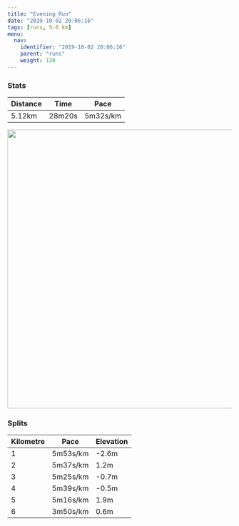 ```yaml
---
title: "Evening Run"
date: "2019-10-02 20:06:16"
tags: [runs, 5-6 km]
menu:
  nav:
    identifier: "2019-10-02 20:06:16"
    parent: "runs"
    weight: 130
---
```


### Stats

| Distance | Time | Pace |
|----------|------|------|
|5.12km|28m20s|5m32s/km|

<img src='https://maps.googleapis.com/maps/api/staticmap?maptype=terrain&path=enc:cqjeIdyyLJb@t@lB`@x@`@n@h@p@t@p@TLX^PFTOJA`@?f@Fr@\j@r@|@hCn@pAvApBzAlBDJH\NRFBv@bBvAbE`B`G~@xDp@lEbAdId@`ERvBfAnJ?b@MJKDEKMoACc@DB`@|BDrA?d@CZNhABl@E~@@d@IdAL~A@z@Eb@CpAGp@EzB?b@HbAE`AGxBHd@Bb@AtAItACTMRG\MzADq@N]J]XyACoA@SL{@P]?_@?a@Y}@AOAs@B_@AeAB]WeEPw@Dc@FuBSmBA_@AcCIm@IcB?YSkCRzBBBNE@C@KGm@Ic@UaCQiASoB[qBYwCq@mD_@sDOm@c@wCw@uDeAgEW}@O]qA{E]{@k@i@Q[OMa@k@gAaBgAgBg@yA_@oAUi@Wa@MMIEOESAkA?i@PKIeC{CeA_BUm@Mg@Oc@Os@&key=AIzaSyBPVQ_iynBzLujdhfLzy8Z-5zczbktE55k&size=800x800&scale=2&markers=color:yellow|label:S|53.47106,-2.26723&markers=color:green|label:F|53.471030000000034,-2.26719' width='625' />

### Splits

| Kilometre | Pace | Elevation |
|------|------|-----------|
|1|5m53s/km|-2.6m|
|2|5m37s/km|1.2m|
|3|5m25s/km|-0.7m|
|4|5m39s/km|-0.5m|
|5|5m16s/km|1.9m|
|6|3m50s/km|0.6m|
